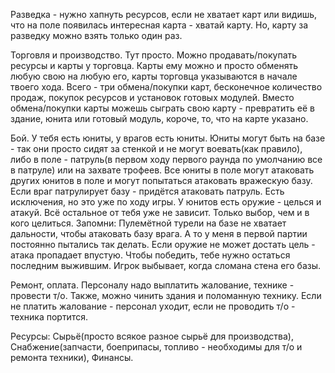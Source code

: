 Разведка - нужно хапнуть ресурсов, если не хватает карт или видишь, что на поле появилась интересная карта - хватай карту. Но, карту за разведку можно взять только один раз.

Торговля и производство. Тут просто. Можно продавать/покупать ресурсы и карты у торговца. Карты ему можно и просто обменять любую свою на любую его, карты торговца указываются в начале твоего хода. Всего - три обмена/покупки карт, бесконечное количество продаж, покупок ресурсов и установок готовых модулей. Вместо обмена/покупки карты можешь сыграть свою карту - превратить её в здание, юнита или готовый модуль, короче, то, что на карте указано.

Бой. У тебя есть юниты, у врагов есть юниты. Юниты могут быть на базе - так они просто сидят за стенкой и не могут воевать(как правило), либо в поле - патруль(в первом ходу первого раунда по умолчанию все в патруле) или на захвате трофеев. Все юниты в поле могут атаковать других юнитов в поле и могут попытаться атаковать вражескую базу. Если враг патрулирует базу - придётся атаковать патруль. Есть исключения, но это уже по ходу игры.
У юнитов есть оружие - целься и атакуй. Всё остальное от тебя уже не зависит. Только выбор, чем и в кого целиться. Запомни: Пулемётной турели на базе не хватает дальности, чтобы атаковать базу врага. А то у меня в первой партии постоянно пытались так делать. Если оружие не может достать цель - атака пропадает впустую.
Чтобы победить, тебе нужно остаться последним выжившим. Игрок выбывает, когда сломана стена его базы.

Ремонт, оплата. Персоналу надо выплатить жалование, технике - провести т/о. Также, можно чинить здания и поломанную технику. Если не платить жалование - персонал уходит, если не проводить т/о - техника портится.

Ресурсы: Сырьё(просто всякое разное сырьё для производства), Снабжение(запчасти, боеприпасы, топливо - необходимы для т/о и ремонта техники), Финансы.
